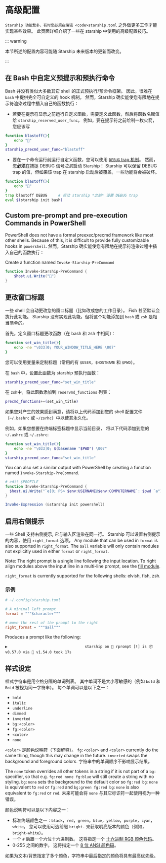 # 高级配置

`Starship 功能繁多，有时您必须在编辑 <code>starship.toml` 之外做更多工作才能实现某些效果。 此页面详细介绍了一些在 starship 中使用的高级配置技巧。

::: warning

本节所述的配置内容可能随 Starship 未来版本的更新而改变。

:::

## 在 Bash 中自定义预提示和预执行命令

Bash 并没有类似大多数其它 shell 的正式预执行/预命令框架。 因此，很难在 `bash` 中提供完全可自定义的 hook 机制。 然而，Starship 确实能使您有限地在提示符渲染过程中插入自己的函数执行：

- 若要在提示符显示之前运行自定义函数，需要定义此函数，然后将函数名赋值给 `starship_reserved_user_func`。 例如，要在提示符之前绘制一枚火箭，您应该写

```bash
function blastoff(){
    echo "🚀"
}
starship_precmd_user_func="blastoff"
```

- 要在一个命令运行前运行自定义函数，您可以使用 [`DEBUG` trap 机制](https://jichu4n.com/posts/debug-trap-and-prompt_command-in-bash/)。 然而，您**必须**在捕捉 DEBUG 信号*之前*启动 Starship！ Starship 可以保留 DEBUG trap 的值，但如果该 trap 在 starship 启动后被覆盖，一些功能将会被破坏。

```bash
function blastoff(){
    echo "🚀"
}
trap blastoff DEBUG     # 启动 starship *之前* 设置 DEBUG trap
eval $(starship init bash)
```

## Custom pre-prompt and pre-execution Commands in PowerShell

PowerShell does not have a formal preexec/precmd framework like most other shells. Because of this, it is difficult to provide fully customizable hooks in `powershell`. 然而，Starship 确实能使您有限地在提示符渲染过程中插入自己的函数执行：

Create a function named `Invoke-Starship-PreCommand`

```powershell
function Invoke-Starship-PreCommand {
    $host.ui.Write("🚀")
}
```

## 更改窗口标题

一些 shell 会自动更改您的窗口标题（比如改成您的工作目录）。 Fish 甚至默认会执行此功能。 Starship 没有实现此功能，但将这个功能添加到 `bash` 或 `zsh` 是相当简单的。

首先，定义窗口标题更改函数（在 bash 和 zsh 中相同）：

```bash
function set_win_title(){
    echo -ne "\033]0; YOUR_WINDOW_TITLE_HERE \007"
}
```

您可以使用变量来定制标题（常用的有 `$USER`，`$HOSTNAME` 和 `$PWD`）。

在 `bash` 中，设置此函数为 starship 预执行函数：

```bash
starship_precmd_user_func="set_win_title"
```

在 `zsh`中，将此函数添加到 `reservmd_functions` 列表：

```bash
precmd_functions+=(set_win_title)
```

如果您对产生的效果感到满意，请将以上代码添加到您的 shell 配置文件（`~/.bashrc` 或 `~/zsrhc`）中以使其永久化。

例如，如果您想要在终端标签标题中显示当前目录， 将以下代码添加到您的 `~/.ashrc` 或 `~/.zshrc`:

```bash
function set_win_title(){
    echo -ne "\033]0; $(basename "$PWD") \007"
}
starship_precmd_user_func="set_win_title"
```

You can also set a similar output with PowerShell by creating a function named `Invoke-Starship-PreCommand`.

```powershell
# edit $PROFILE
function Invoke-Starship-PreCommand {
  $host.ui.Write("`e]0; PS> $env:USERNAME@$env:COMPUTERNAME`: $pwd `a")
}

Invoke-Expression (&starship init powershell)
```

## 启用右侧提示

一些 Shell 支持右侧提示, 它与输入区渲染在同一行。 Starship 可以设置右侧提示的内容，使用 `right_format` 选项。 Any module that can be used in `format` is also supported in `right_format`. The `$all` variable will only contain modules not explicitly used in either `format` or `right_format`.

Note: The right prompt is a single line following the input location. To right align modules above the input line in a multi-line prompt, see the [fill module](/config/#fill).

`right_format` is currently supported for the following shells: elvish, fish, zsh.

### 示例

```toml
# ~/.config/starship.toml

# A minimal left prompt
format = """$character"""

# move the rest of the prompt to the right
right_format = """$all"""
```

Produces a prompt like the following:

```
▶                                   starship on  rprompt [!] is 📦 v0.57.0 via 🦀 v1.54.0 took 17s
```


## 样式设定

样式字符串是用空格分隔的单词列表。 其中单词不是大小写敏感的（例如 `bold` 和 `BoLd` 被视为同一字符串）。 每个单词可以是以下之一：

  - `bold`
  - `italic`
  - `underline`
  - `dimmed`
  - `inverted`
  - `bg:<color>`
  - `fg:<color>`
  - `<color>`
  - `none`

`<color>` 是颜色说明符（下面解释）。 `fg:<color>` and `<color>` currently do the same thing, though this may change in the future. `inverted` swaps the background and foreground colors. 字符串中的单词顺序不影响显示结果。

The `none` token overrides all other tokens in a string if it is not part of a `bg:` specifier, so that e.g. `fg:red none fg:blue` will still create a string with no styling. `bg:none` sets the background to the default color so `fg:red bg:none` is equivalent to `red` or `fg:red` and `bg:green fg:red bg:none` is also equivalent to `fg:red` or `red`. 未来可能会将 `none` 与其它标识符一起使用视为一种错误。

颜色说明符可以是以下内容之一：

 - 标准终端颜色之一：`black`，`red`，`green`，`blue`，`yellow`，`purple`，`cyan`，`white`。 您可以使用可选前缀 `bright-` 来获取明亮版本的颜色（例如，`bright-white`）。
 - 一个 `#` 后跟一个六位十六进制数。 这将指定一个 [十六进制 RGB 颜色代码](https://www.w3schools.com/colors/colors_hexadecimal.asp)。
 - 0-255 之间的数字。 这将指定一个 [8 位 ANSI 颜色码](https://i.stack.imgur.com/KTSQa.png)。

如果为文本/背景指定了多个颜色，字符串中最后指定的颜色将具有最高优先级。
